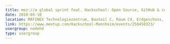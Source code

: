 ```yaml
---
title: moz://a global sprint feat. Hackschool: Open Source, GitHub & co. (day I)
date: 2018-05-10
location: MAFINEX Technologiezentrum, Bauteil C, Raum C4, Erdgeschoss, Mannheim
link: https://www.meetup.com/Hackschool-Mannheim/events/250450323/
usergroup: nodehd
type: usergroup
---
```

